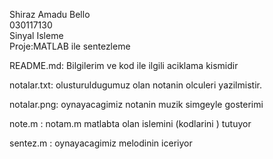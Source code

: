 Shiraz Amadu Bello  
030117130  
Sinyal Isleme  
Proje:MATLAB ile sentezleme

README.md: Bilgilerim ve kod ile ilgili aciklama kismidir

notalar.txt: olusturuldugumuz olan notanin olculeri yazilmistir.

notalar.png: oynayacagimiz notanin muzik simgeyle gosterimi

note.m : notam.m matlabta olan  islemini (kodlarini ) tutuyor

sentez.m : oynayacagimiz melodinin iceriyor

